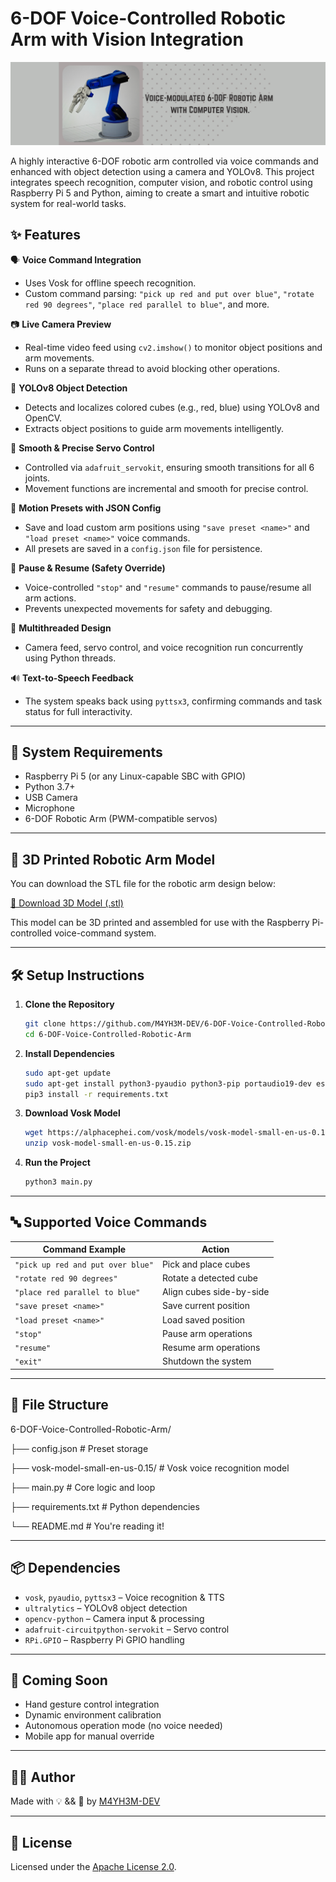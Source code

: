 # 6-DOF Voice-Controlled Robotic Arm with Vision Integration

![Logo](./6DOF-Banner(1)(1).png)

A highly interactive 6-DOF robotic arm controlled via voice commands and enhanced with object detection using a camera and YOLOv8. This project integrates speech recognition, computer vision, and robotic control using Raspberry Pi 5 and Python, aiming to create a smart and intuitive robotic system for real-world tasks.

## ✨ Features

🗣️ **Voice Command Integration**  
- Uses Vosk for offline speech recognition.  
- Custom command parsing: `"pick up red and put over blue"`, `"rotate red 90 degrees"`, `"place red parallel to blue"`, and more.

📷 **Live Camera Preview**  
- Real-time video feed using `cv2.imshow()` to monitor object positions and arm movements.  
- Runs on a separate thread to avoid blocking other operations.

🧠 **YOLOv8 Object Detection**  
- Detects and localizes colored cubes (e.g., red, blue) using YOLOv8 and OpenCV.  
- Extracts object positions to guide arm movements intelligently.

🎯 **Smooth & Precise Servo Control**  
- Controlled via `adafruit_servokit`, ensuring smooth transitions for all 6 joints.  
- Movement functions are incremental and smooth for precise control.

💾 **Motion Presets with JSON Config**  
- Save and load custom arm positions using `"save preset <name>"` and `"load preset <name>"` voice commands.  
- All presets are saved in a `config.json` file for persistence.

🛑 **Pause & Resume (Safety Override)**  
- Voice-controlled `"stop"` and `"resume"` commands to pause/resume all arm actions.  
- Prevents unexpected movements for safety and debugging.

🧵 **Multithreaded Design**  
- Camera feed, servo control, and voice recognition run concurrently using Python threads.

🔊 **Text-to-Speech Feedback**  
- The system speaks back using `pyttsx3`, confirming commands and task status for full interactivity.

---
## 🧠 System Requirements

- Raspberry Pi 5 (or any Linux-capable SBC with GPIO)
- Python 3.7+
- USB Camera
- Microphone
- 6-DOF Robotic Arm (PWM-compatible servos)

---

## 🧩 3D Printed Robotic Arm Model

You can download the STL file for the robotic arm design below:

[🧩 Download 3D Model (.stl)](Robotic%20Arm%203D%20Model%20v4.stl)

This model can be 3D printed and assembled for use with the Raspberry Pi-controlled voice-command system.

---

## 🛠️ Setup Instructions

1. **Clone the Repository**
    ```bash
    git clone https://github.com/M4YH3M-DEV/6-DOF-Voice-Controlled-Robotic-Arm.git
    cd 6-DOF-Voice-Controlled-Robotic-Arm
    ```

2. **Install Dependencies**
    ```bash
    sudo apt-get update
    sudo apt-get install python3-pyaudio python3-pip portaudio19-dev espeak
    pip3 install -r requirements.txt
    ```

3. **Download Vosk Model**
    ```bash
    wget https://alphacephei.com/vosk/models/vosk-model-small-en-us-0.15.zip
    unzip vosk-model-small-en-us-0.15.zip
    ```

4. **Run the Project**
    ```bash
    python3 main.py
    ```

---

## 🔤 Supported Voice Commands

| Command Example                             | Action                       |
|--------------------------------------------|------------------------------|
| `"pick up red and put over blue"`          | Pick and place cubes         |
| `"rotate red 90 degrees"`                  | Rotate a detected cube       |
| `"place red parallel to blue"`             | Align cubes side-by-side     |
| `"save preset <name>"`                     | Save current position        |
| `"load preset <name>"`                     | Load saved position          |
| `"stop"`                                   | Pause arm operations         |
| `"resume"`                                 | Resume arm operations        |
| `"exit"`                                   | Shutdown the system          |

---

## 📁 File Structure

6-DOF-Voice-Controlled-Robotic-Arm/

├── config.json                   # Preset storage

├── vosk-model-small-en-us-0.15/ # Vosk voice recognition model

├── main.py                      # Core logic and loop

├── requirements.txt             # Python dependencies

└── README.md                    # You're reading it!

---

## 📦 Dependencies

- `vosk`, `pyaudio`, `pyttsx3` – Voice recognition & TTS  
- `ultralytics` – YOLOv8 object detection  
- `opencv-python` – Camera input & processing  
- `adafruit-circuitpython-servokit` – Servo control  
- `RPi.GPIO` – Raspberry Pi GPIO handling  

---

## 🧪 Coming Soon

- Hand gesture control integration  
- Dynamic environment calibration  
- Autonomous operation mode (no voice needed)  
- Mobile app for manual override

---

## 👨‍💻 Author

Made with 💡 && 🧠 by [M4YH3M-DEV](https://github.com/M4YH3M-DEV)

---

## 📜 License

Licensed under the [Apache License 2.0](LICENSE).
